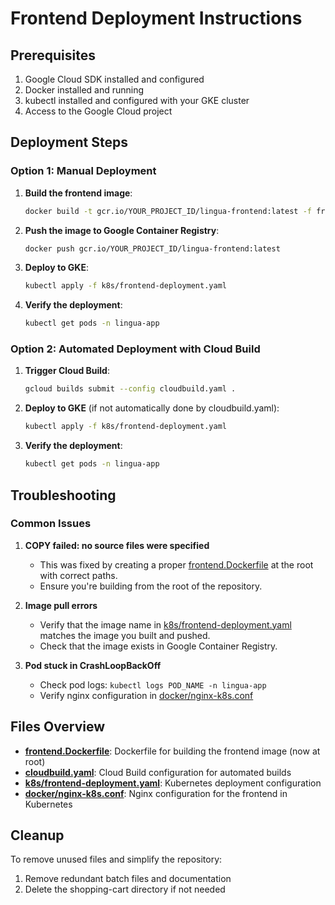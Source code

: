 # Frontend Deployment Instructions

## Prerequisites

1. Google Cloud SDK installed and configured
2. Docker installed and running
3. kubectl installed and configured with your GKE cluster
4. Access to the Google Cloud project

## Deployment Steps

### Option 1: Manual Deployment

1. **Build the frontend image**:
   ```bash
   docker build -t gcr.io/YOUR_PROJECT_ID/lingua-frontend:latest -f frontend.Dockerfile .
   ```

2. **Push the image to Google Container Registry**:
   ```bash
   docker push gcr.io/YOUR_PROJECT_ID/lingua-frontend:latest
   ```

3. **Deploy to GKE**:
   ```bash
   kubectl apply -f k8s/frontend-deployment.yaml
   ```

4. **Verify the deployment**:
   ```bash
   kubectl get pods -n lingua-app
   ```

### Option 2: Automated Deployment with Cloud Build

1. **Trigger Cloud Build**:
   ```bash
   gcloud builds submit --config cloudbuild.yaml .
   ```

2. **Deploy to GKE** (if not automatically done by cloudbuild.yaml):
   ```bash
   kubectl apply -f k8s/frontend-deployment.yaml
   ```

3. **Verify the deployment**:
   ```bash
   kubectl get pods -n lingua-app
   ```

## Troubleshooting

### Common Issues

1. **COPY failed: no source files were specified**
   - This was fixed by creating a proper [frontend.Dockerfile](file:///c%3A/Users/Lenovo/Lingua-phone-monorepo/docker/frontend-k8s.Dockerfile) at the root with correct paths.
   - Ensure you're building from the root of the repository.

2. **Image pull errors**
   - Verify that the image name in [k8s/frontend-deployment.yaml](file:///c%3A/Users/Lenovo/Lingua-phone-monorepo/k8s/frontend-deployment.yaml) matches the image you built and pushed.
   - Check that the image exists in Google Container Registry.

3. **Pod stuck in CrashLoopBackOff**
   - Check pod logs: `kubectl logs POD_NAME -n lingua-app`
   - Verify nginx configuration in [docker/nginx-k8s.conf](file:///c%3A/Users/Lenovo/Lingua-phone-monorepo/docker/nginx-k8s.conf)

## Files Overview

- **[frontend.Dockerfile](file:///c%3A/Users/Lenovo/Lingua-phone-monorepo/docker/frontend-k8s.Dockerfile)**: Dockerfile for building the frontend image (now at root)
- **[cloudbuild.yaml](file:///c%3A/Users/Lenovo/Lingua-phone-monorepo/cloudbuild.yaml)**: Cloud Build configuration for automated builds
- **[k8s/frontend-deployment.yaml](file:///c%3A/Users/Lenovo/Lingua-phone-monorepo/k8s/frontend-deployment.yaml)**: Kubernetes deployment configuration
- **[docker/nginx-k8s.conf](file:///c%3A/Users/Lenovo/Lingua-phone-monorepo/docker/nginx-k8s.conf)**: Nginx configuration for the frontend in Kubernetes

## Cleanup

To remove unused files and simplify the repository:
1. Remove redundant batch files and documentation
2. Delete the shopping-cart directory if not needed
